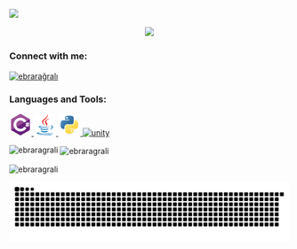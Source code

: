 ![](https://komarev.com/ghpvc/?username=ebraragrali&color=green)
<div align="center">
 <a href="https://github.com/ebraragrali">
  <img src="https://readme-typing-svg.herokuapp.com?font=Fira+Code&size=22&pause=1000&color=00CC66&center=true&vCenter=true&width=500&lines=Ebrar+Ağralı;Software+Engineering+Student;Welcome+to+my+GitHub!" />

 </a>
</div>
<h3 align="left">Connect with me:</h3>
<p align="left">
<a href="https://linkedin.com/in/ebrarağralı" target="blank"><img align="center" src="https://raw.githubusercontent.com/rahuldkjain/github-profile-readme-generator/master/src/images/icons/Social/linked-in-alt.svg" alt="ebrarağralı" height="30" width="40" /></a>
</p>
<h3 align="left">Languages and Tools:</h3>
<p align="left"> 
    <a href="https://www.w3schools.com/cs/" target="_blank" rel="noreferrer"> 
        <img src="https://raw.githubusercontent.com/devicons/devicon/master/icons/csharp/csharp-original.svg" alt="csharp" width="40" height="40"/> 
    </a> 
    <a href="https://www.java.com" target="_blank" rel="noreferrer"> 
        <img src="https://raw.githubusercontent.com/devicons/devicon/master/icons/java/java-original.svg" alt="java" width="40" height="40"/> 
    </a> 
    <a href="https://www.python.org" target="_blank" rel="noreferrer"> 
        <img src="https://raw.githubusercontent.com/devicons/devicon/master/icons/python/python-original.svg" alt="python" width="40" height="40"/> 
    </a> 
    <a href="https://unity.com/" target="_blank" rel="noreferrer"> 
        <img src="https://www.vectorlogo.zone/logos/unity3d/unity3d-icon.svg" alt="unity" width="40" height="40"/> 
    </a> 
</p> 
<p><img align="left" src="https://github-readme-stats.vercel.app/api/top-langs?username=ebraragrali&show_icons=true&locale=en&layout=compact" alt="ebraragrali" /></p>

<p>&nbsp;<img align="center" src="https://github-readme-stats.vercel.app/api?username=ebraragrali&show_icons=true&locale=en" alt="ebraragrali" /></p>

<p><img align="center" src="https://github-readme-streak-stats.herokuapp.com/?user=ebraragrali&" alt="ebraragrali" /></p>

<picture>
  <source media="(prefers-color-scheme: dark)" srcset="https://raw.githubusercontent.com/ebraragrali/ebraragrali/output/github-contribution-grid-snake-dark.svg">
  <source media="(prefers-color-scheme: light)" srcset="https://raw.githubusercontent.com/ebraragrali/ebraragrali/output/github-contribution-grid-snake.svg">
  <img alt="github contribution grid snake animation" src="https://raw.githubusercontent.com/ebraragrali/ebraragrali/output/github-contribution-grid-snake.svg">
</picture>

